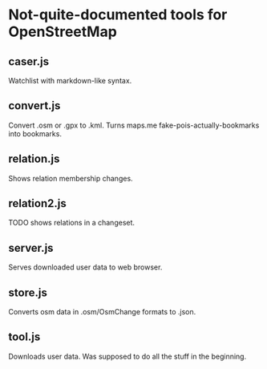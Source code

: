 # Not-quite-documented tools for OpenStreetMap

## caser.js

Watchlist with markdown-like syntax.

## convert.js

Convert .osm or .gpx to .kml. Turns maps.me fake-pois-actually-bookmarks into bookmarks.

## relation.js

Shows relation membership changes.

## relation2.js

TODO shows relations in a changeset.

## server.js

Serves downloaded user data to web browser.

## store.js

Converts osm data in .osm/OsmChange formats to .json.

## tool.js

Downloads user data.
Was supposed to do all the stuff in the beginning.
